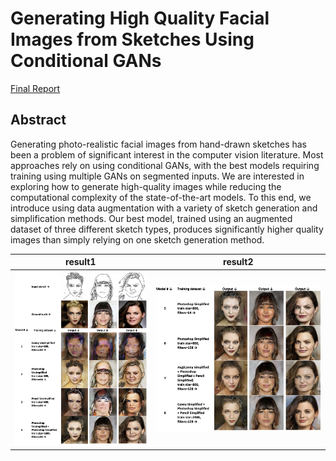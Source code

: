 # Generating High Quality Facial Images from Sketches Using Conditional GANs
[Final Report](final_report.pdf)

## Abstract
Generating photo-realistic facial images from hand-drawn sketches has been a problem of significant interest in the computer vision literature. Most approaches rely on using conditional GANs, with the best models requiring training using multiple GANs on
segmented inputs. We are interested in exploring how to generate high-quality images while reducing the computational complexity of the state-of-the-art models. To this end, we introduce using data augmentation with a variety of sketch generation and simplification methods. Our best model, trained using an augmented dataset of three different sketch types, produces significantly higher quality images than simply relying on one sketch generation method.

result1             |  result2
:-------------------------:|:-------------------------:
![](/figures/table_1_cropped.png)  |  ![](figures/table_2_cropped.png)

